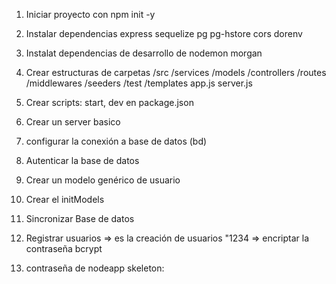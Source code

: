 1. Iniciar proyecto con npm init -y
2. Instalar dependencias express sequelize pg pg-hstore cors dorenv
3. Instalat dependencias de desarrollo de nodemon morgan
4. Crear estructuras de carpetas
   /src
   /services
   /models
   /controllers
   /routes
   /middlewares
   /seeders
   /test
   /templates
   app.js
   server.js

5. Crear scripts: start, dev en package.json

6. Crear un server basico
7. configurar la conexión a base de datos (bd)
8. Autenticar la base de datos
9. Crear un modelo genérico de usuario
10.   Crear el initModels
11.   Sincronizar Base de datos
12.   Registrar usuarios => es la creación de usuarios
      "1234 => encriptar la contraseña
      bcrypt
13.   contraseña de nodeapp skeleton:
